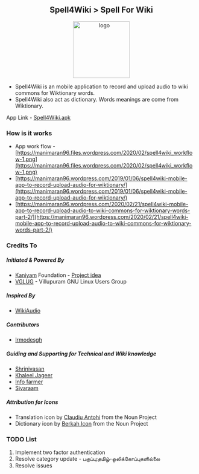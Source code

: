 <h2 align="center">
 Spell4Wiki > Spell For Wiki
</h2>

<p align="center">
  <img width="150" height="150" src="https://github.com/manimaran96/Spell4Wiki/blob/master/app/src/main/res/drawable/ic_spell4wiki_main.png" alt="logo">
</p>

- Spell4Wiki is an mobile application to record and upload audio to wiki commons for Wiktionary words.
- Spell4Wiki also act as dictionary. Words meanings are come from Wiktionary.

App Link - [Spell4Wiki.apk](https://drive.google.com/file/d/1htltxEfEOEGzs64dRJ_1ydgzhXTxabcp/view?usp=sharing)

### How is it works
 - App work flow - [https://manimaran96.files.wordpress.com/2020/02/spell4wiki_workflow-1.png](https://manimaran96.files.wordpress.com/2020/02/spell4wiki_workflow-1.png)
 - [https://manimaran96.wordpress.com/2019/01/06/spell4wiki-mobile-app-to-record-upload-audio-for-wiktionary/](https://manimaran96.wordpress.com/2019/01/06/spell4wiki-mobile-app-to-record-upload-audio-for-wiktionary/)
 - [https://manimaran96.wordpress.com/2020/02/21/spell4wiki-mobile-app-to-record-upload-audio-to-wiki-commons-for-wiktionary-words-part-2/](https://manimaran96.wordpress.com/2020/02/21/spell4wiki-mobile-app-to-record-upload-audio-to-wiki-commons-for-wiktionary-words-part-2/)

### Credits To
##### Initiated & Powered By
* [Kaniyam](http://www.kaniyam.com/) Foundation - [Project idea](https://github.com/KaniyamFoundation/ProjectIdeas/wiki/Project-Ideas)
* [VGLUG](https://vglug.org/) - Villupuram GNU Linux Users Group

##### Inspired By
* [WikiAudio](https://github.com/Atul22/wikiAudio)

##### Contributors
* [Irmodesgh](https://github.com/lrmodesgh)

##### Guiding and Supporting for Technical and Wiki knowledge
* [Shrinivasan](https://github.com/tshrinivasan)
* [Khaleel Jageer](https://github.com/jskcse4)
* [Info farmer](https://www.mediawiki.org/wiki/User:Info-farmer)
* [Sivaraam](https://github.com/sivaraam)

##### Attribution for Icons
- Translation icon by [Claudiu Antohi](https://thenounproject.com/claudiu.antohi/) from the Noun Project
- Dictionary icon by [Berkah Icon](https://thenounproject.com/berkahicon/) from the Noun Project

### TODO List
1. Implement two factor authentication
2. Resolve category update - பகுப்பு:தமிழ்-ஒலிக்கோப்புகளில்லை
3. Resolve issues
